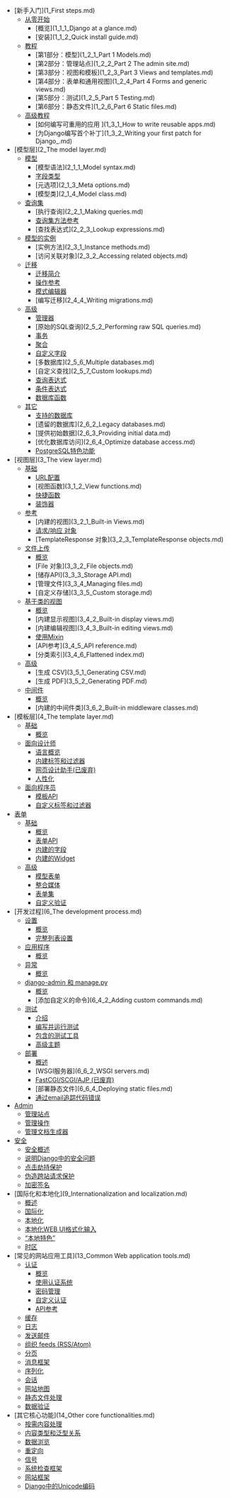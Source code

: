 + [新手入门](1_First steps.md)
  + [从零开始]()
    + [概览](1_1_1_Django at a glance.md)
    + [安装](1_1_2_Quick install guide.md)
  + [教程]()
    + [第1部分：模型](1_2_1_Part 1 Models.md)
    + [第2部分：管理站点](1_2_2_Part 2 The admin site.md)
    + [第3部分：视图和模板](1_2_3_Part 3 Views and templates.md)
    + [第4部分：表单和通用视图](1_2_4_Part 4 Forms and generic views.md)
    + [第5部分：测试](1_2_5_Part 5 Testing.md)
    + [第6部分：静态文件](1_2_6_Part 6 Static files.md)
  + [高级教程]()
    + [如何编写可重用的应用 ](1_3_1_How to write reusable apps.md)
    + [为Django编写首个补丁](1_3_2_Writing your first patch for Django_.md)
+ [模型层](2_The model layer.md)
  + [模型]()
    + [模型语法](2_1_1_Model syntax.md)
    + [字段类型]()
    + [元选项](2_1_3_Meta options.md)
    + [模型类](2_1_4_Model class.md)
  + [查询集]()
    + [执行查询](2_2_1_Making queries.md)
    + [查询集方法参考]()
    + [查找表达式](2_2_3_Lookup expressions.md)
  + [模型的实例]()
    + [实例方法](2_3_1_Instance methods.md)
    + [访问关联对象](2_3_2_Accessing related objects.md)
  + [迁移]()
    + [迁移简介]()
    + [操作参考]()
    + [模式编辑器](2_4_3_SchemaEditor.md)
    + [编写迁移](2_4_4_Writing migrations.md)
  + [高级]()
    + [管理器](2_5_1_Manager.md)
    + [原始的SQL查询](2_5_2_Performing raw SQL queries.md)
    + [事务]()
    + [聚合](2_5_4_Aggregation.md)
    + [自定义字段]()
    + [多数据库](2_5_6_Multiple databases.md)
    + [自定义查找](2_5_7_Custom lookups.md)
    + [查询表达式]()
    + [条件表达式]()
    + [数据库函数]()
  + [其它]()
    + [支持的数据库]()
    + [遗留的数据库](2_6_2_Legacy databases.md)
    + [提供初始数据](2_6_3_Providing initial data.md)
    + [优化数据库访问](2_6_4_Optimize database access.md)
    + [PostgreSQL特色功能]()
+ [视图层](3_The view layer.md)
  + [基础]()
    + [URL配置](3_1_1_URLconfs.md)
    + [视图函数](3_1_2_View functions.md)
    + [快捷函数](3_1_3_Shortcuts.md)
    + [装饰器](3_1_4_Decorators.md)
  + [参考]()
    + [内建的视图](3_2_1_Built-in Views.md)
    + [请求/响应 对象]()
    + [TemplateResponse 对象](3_2_3_TemplateResponse objects.md)
  + [文件上传]()
    + [概览](3_3_1_Overview.md)
    + [File 对象](3_3_2_File objects.md)
    + [储存API](3_3_3_Storage API.md)
    + [管理文件](3_3_4_Managing files.md)
    + [自定义存储](3_3_5_Custom storage.md)
  + [基于类的视图]()
    + [概览](3_4_1_Overview.md)
    + [内建显示视图](3_4_2_Built-in display views.md)
    + [内建编辑视图](3_4_3_Built-in editing views.md)
    + [使用Mixin]()
    + [API参考](3_4_5_API reference.md)
    + [分类索引](3_4_6_Flattened index.md)
  + [高级]()
    + [生成 CSV](3_5_1_Generating CSV.md)
    + [生成 PDF](3_5_2_Generating PDF.md)
  + [中间件]()
    + [概览](3_6_1_Overview.md)
    + [内建的中间件类](3_6_2_Built-in middleware classes.md)
+ [模板层](4_The template layer.md)
  + [基础]()
    + [概览]()
  + [面向设计师]()
    + [语言概览]()
    + [内建标签和过滤器]()
    + [网页设计助手(已废弃)]()
    + [人性化](4_2_4_Humanization.md)
  + [面向程序员]()
    + [模板API]()
    + [自定义标签和过滤器]()
+ [表单](5_Forms.md)
  + [基础]()
    + [概览](5_1_1_Overview.md)
    + [表单API]()
    + [内建的字段]()
    + [内建的Widget]()
  + [高级]()
    + [模型表单]()
    + [整合媒体]()
    + [表单集]()
    + [自定义验证]()
+ [开发过程](6_The development process.md)
  + [设置]()
    + [概览](6_1_1_Overview.md)
    + [完整列表设置]()
  + [应用程序]()
    + [概览]()
  + [异常]()
    + [概览]()
  + [django-admin 和 manage.py]()
    + [概览]()
    + [添加自定义的命令](6_4_2_Adding custom commands.md)
  + [测试]()
    + [介绍]()
    + [编写并运行测试]()
    + [包含的测试工具]()
    + [高级主题]()
  + [部署]()
    + [概述](6_6_1_Overview.md)
    + [WSGI服务器](6_6_2_WSGI servers.md)
    + [FastCGI/SCGI/AJP (已废弃)]()
    + [部署静态文件](6_6_4_Deploying static files.md)
    + [通过email追踪代码错误]()
+ [Admin](7_Admin.md)
  + [管理站点]()
  + [管理操作]()
  + [管理文档生成器]()
+ [安全](8_Security.md)
  + [安全概述]()
  + [说明Django中的安全问题]()
  + [点击劫持保护]()
  + [伪造跨站请求保护]()
  + [加密签名]()
+ [国际化和本地化](9_Internationalization and localization.md)
  + [概述](9_1_1_Overview.md)
  + [国际化]()
  + [本地化]()
  + [本地化WEB UI格式化输入]()
  + [“本地特色”]()
  + [时区]()
+ [常见的网站应用工具](13_Common Web application tools.md)
  + [认证]()
    + [概览](13_1_1_Overview.md)
    + [使用认证系统]()
    + [密码管理]()
    + [自定义认证]()
    + [API参考]()
  + [缓存]()
  + [日志]()
  + [发送邮件]()
  + [组织 feeds (RSS/Atom)]()
  + [分页]()
  + [消息框架]()
  + [序列化]()
  + [会话](13_9_1_Sessions.md)
  + [网站地图]()
  + [静态文件处理]()
  + [数据验证]()
+ [其它核心功能](14_Other core functionalities.md)
  + [按需内容处理]()
  + [内容类型和泛型关系]()
  + [数据浏览]()
  + [重定向](14_4_1_Redirects.md)
  + [信号]()
  + [系统检查框架]()
  + [网站框架]()
  + [Django中的Unicode编码]()
